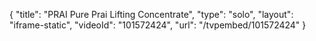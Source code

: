 {
    "title": "PRAI Pure Prai Lifting Concentrate",
    "type": "solo",
    "layout": "iframe-static",
    "videoId": "101572424",
    "url": "\/tvpembed\/101572424"
}